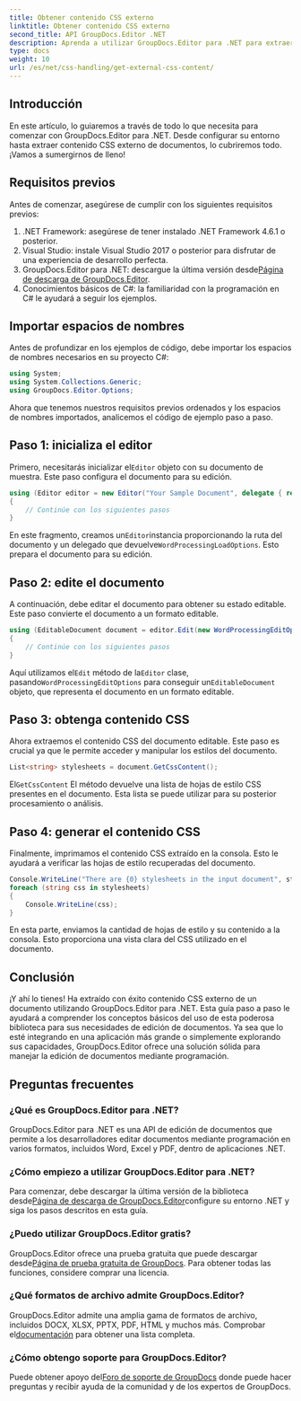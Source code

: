```yaml
---
title: Obtener contenido CSS externo
linktitle: Obtener contenido CSS externo
second_title: API GroupDocs.Editor .NET
description: Aprenda a utilizar GroupDocs.Editor para .NET para extraer contenido CSS externo de documentos con esta guía paso a paso. Perfecto para desarrolladores que integran documentos.
type: docs
weight: 10
url: /es/net/css-handling/get-external-css-content/
---
```

## Introducción
En este artículo, lo guiaremos a través de todo lo que necesita para comenzar con GroupDocs.Editor para .NET. Desde configurar su entorno hasta extraer contenido CSS externo de documentos, lo cubriremos todo. ¡Vamos a sumergirnos de lleno!
## Requisitos previos
Antes de comenzar, asegúrese de cumplir con los siguientes requisitos previos:
1. .NET Framework: asegúrese de tener instalado .NET Framework 4.6.1 o posterior.
2. Visual Studio: instale Visual Studio 2017 o posterior para disfrutar de una experiencia de desarrollo perfecta.
3.  GroupDocs.Editor para .NET: descargue la última versión desde[Página de descarga de GroupDocs.Editor](https://releases.groupdocs.com/editor/net/).
4. Conocimientos básicos de C#: la familiaridad con la programación en C# le ayudará a seguir los ejemplos.
## Importar espacios de nombres
Antes de profundizar en los ejemplos de código, debe importar los espacios de nombres necesarios en su proyecto C#:
```csharp
using System;
using System.Collections.Generic;
using GroupDocs.Editor.Options;
```
Ahora que tenemos nuestros requisitos previos ordenados y los espacios de nombres importados, analicemos el código de ejemplo paso a paso.
## Paso 1: inicializa el editor
 Primero, necesitarás inicializar el`Editor` objeto con su documento de muestra. Este paso configura el documento para su edición.
```csharp
using (Editor editor = new Editor("Your Sample Document", delegate { return new WordProcessingLoadOptions(); }))
{
    // Continúe con los siguientes pasos
}
```
 En este fragmento, creamos un`Editor`instancia proporcionando la ruta del documento y un delegado que devuelve`WordProcessingLoadOptions`. Esto prepara el documento para su edición.
## Paso 2: edite el documento
A continuación, debe editar el documento para obtener su estado editable. Este paso convierte el documento a un formato editable.
```csharp
using (EditableDocument document = editor.Edit(new WordProcessingEditOptions()))
{
    // Continúe con los siguientes pasos
}
```
 Aquí utilizamos el`Edit` método de la`Editor` clase, pasando`WordProcessingEditOptions` para conseguir un`EditableDocument` objeto, que representa el documento en un formato editable.
## Paso 3: obtenga contenido CSS
Ahora extraemos el contenido CSS del documento editable. Este paso es crucial ya que le permite acceder y manipular los estilos del documento.
```csharp
List<string> stylesheets = document.GetCssContent();
```
 El`GetCssContent` El método devuelve una lista de hojas de estilo CSS presentes en el documento. Esta lista se puede utilizar para su posterior procesamiento o análisis.
## Paso 4: generar el contenido CSS
Finalmente, imprimamos el contenido CSS extraído en la consola. Esto le ayudará a verificar las hojas de estilo recuperadas del documento.
```csharp
Console.WriteLine("There are {0} stylesheets in the input document", stylesheets.Count);
foreach (string css in stylesheets)
{
    Console.WriteLine(css);
}
```
En esta parte, enviamos la cantidad de hojas de estilo y su contenido a la consola. Esto proporciona una vista clara del CSS utilizado en el documento.
## Conclusión
¡Y ahí lo tienes! Ha extraído con éxito contenido CSS externo de un documento utilizando GroupDocs.Editor para .NET. Esta guía paso a paso le ayudará a comprender los conceptos básicos del uso de esta poderosa biblioteca para sus necesidades de edición de documentos. Ya sea que lo esté integrando en una aplicación más grande o simplemente explorando sus capacidades, GroupDocs.Editor ofrece una solución sólida para manejar la edición de documentos mediante programación.
## Preguntas frecuentes
### ¿Qué es GroupDocs.Editor para .NET?
GroupDocs.Editor para .NET es una API de edición de documentos que permite a los desarrolladores editar documentos mediante programación en varios formatos, incluidos Word, Excel y PDF, dentro de aplicaciones .NET.
### ¿Cómo empiezo a utilizar GroupDocs.Editor para .NET?
 Para comenzar, debe descargar la última versión de la biblioteca desde[Página de descarga de GroupDocs.Editor](https://releases.groupdocs.com/editor/net/)configure su entorno .NET y siga los pasos descritos en esta guía.
### ¿Puedo utilizar GroupDocs.Editor gratis?
 GroupDocs.Editor ofrece una prueba gratuita que puede descargar desde[Página de prueba gratuita de GroupDocs](https://releases.groupdocs.com/). Para obtener todas las funciones, considere comprar una licencia.
### ¿Qué formatos de archivo admite GroupDocs.Editor?
 GroupDocs.Editor admite una amplia gama de formatos de archivo, incluidos DOCX, XLSX, PPTX, PDF, HTML y muchos más. Comprobar el[documentación](https://reference.groupdocs.com/editor/net/) para obtener una lista completa.
### ¿Cómo obtengo soporte para GroupDocs.Editor?
 Puede obtener apoyo del[Foro de soporte de GroupDocs](https://forum.groupdocs.com/c/editor/20) donde puede hacer preguntas y recibir ayuda de la comunidad y de los expertos de GroupDocs.